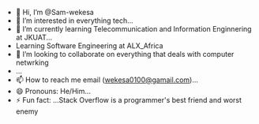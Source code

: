 - 👋 Hi, I’m @Sam-wekesa
- 👀 I’m interested in everything tech...
- 🌱 I’m currently learning Telecommunication and Information Enginnering at JKUAT...
- Learning Software Engineering at ALX_Africa
- 💞️ I’m looking to collaborate on  everything that deals with computer netwrking
- ...
- 📫 How to reach me email (wekesa0100@gamail.com)...
- 😄 Pronouns: He/Him...
- ⚡ Fun fact: ...Stack Overflow is a programmer's best friend and worst enemy

<!---
Sam-wekesa/Sam-wekesa is a ✨ special ✨ repository because its `README.md` (this file) appears on your GitHub profile.
You can click the Preview link to take a look at your changes.
--->
